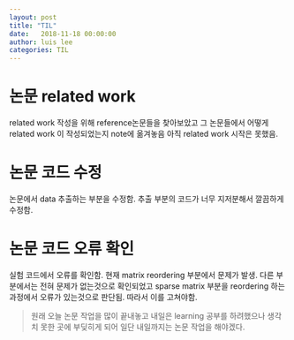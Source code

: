 ```yaml
---
layout: post
title: "TIL"
date:   2018-11-18 00:00:00
author: luis lee
categories: TIL
---
```

# 논문 related work
related work 작성을 위해 reference논문들을 찾아보았고 그 논문들에서 어떻게 related work 이 작성되었는지 note에 옮겨놓음
아직 related work 시작은 못했음.
# 논문 코드 수정
논문에서 data 추출하는 부분을 수정함. 추출 부분의 코드가 너무 지저분해서 깔끔하게 수정함.
# 논문 코드 오류 확인
실험 코드에서 오류를 확인함.
현재 matrix reordering 부분에서 문제가 발생.
다른 부분에서는 전혀 문제가 없는것으로 확인되었고 sparse matrix 부분을 reordering 하는 과정에서 오류가 있는것으로 판단됨.
따라서 이를 고쳐야함.

> 원래 오늘 논문 작업을 많이 끝내놓고 내일은 learning 공부를 하려했으나 생각치 못한 곳에 부딪히게 되어 일단 내일까지는 논문 작업을 해야겠다.